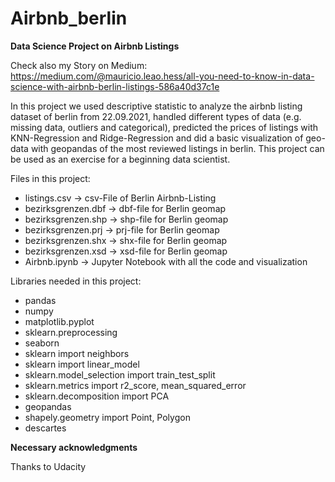 # Airbnb_berlin
**Data Science Project on Airbnb Listings**

Check also my Story on Medium: https://medium.com/@mauricio.leao.hess/all-you-need-to-know-in-data-science-with-airbnb-berlin-listings-586a40d37c1e

In this project we used descriptive statistic to analyze the airbnb listing dataset of berlin from 22.09.2021, handled different types of data (e.g. missing data, outliers and categorical), predicted the prices of listings with KNN-Regression and Ridge-Regression and did a basic visualization of geo-data with geopandas of the most reviewed listings in berlin. This project can be used as an exercise for a beginning data scientist.

Files in this project:
- listings.csv -> csv-File of Berlin Airbnb-Listing 
- bezirksgrenzen.dbf -> dbf-file for Berlin geomap
- bezirksgrenzen.shp -> shp-file for Berlin geomap
- bezirksgrenzen.prj -> prj-file for Berlin geomap
- bezirksgrenzen.shx -> shx-file for Berlin geomap
- bezirksgrenzen.xsd -> xsd-file for Berlin geomap
- Airbnb.ipynb -> Jupyter Notebook with all the code and visualization

Libraries needed in this project:
- pandas 
- numpy
- matplotlib.pyplot
- sklearn.preprocessing
- seaborn
- sklearn import neighbors
- sklearn import linear_model
- sklearn.model_selection import train_test_split
- sklearn.metrics import r2_score, mean_squared_error
- sklearn.decomposition import PCA
- geopandas
- shapely.geometry import Point, Polygon
- descartes

**Necessary acknowledgments**

Thanks to Udacity
